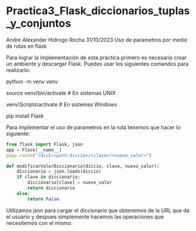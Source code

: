 # Practica3_Flask_diccionarios_tuplas_y_conjuntos
Andre Alexander Hidrogo Rocha 31/10/2023 Uso de parametros por medio de rutas en flask

Para lograr la implementación de esta práctica primero es necesario crear un ambiente y descargar Flask. 
Puedes usar los siguientes comandos para realizarlo:

python -m venv venv


source venv/bin/activate  # En sistemas UNIX

venv\Scripts\activate  # En sistemas Windows


pip install Flask

Para implementar el uso de parametros en la ruta tenemos que hacer lo siguiente:

```python
from flask import Flask, json
app = Flask(__name__)
@app.route("/dict/<path:diccio>/<clave>/<nuevo_valor>")

def modificarValorDiccionario(diccio, clave, nuevo_valor):
    diccionario = json.loads(diccio)
    if clave in diccionario:
        diccionario[clave] = nuevo_valor
        return diccionario
    else:
        return False

```
Utilizamos json para cargar el diccionario que obtenemos de la URL que da el usuario y despues simplemente hacemos las operaciones que necesitemos con el mismo.


